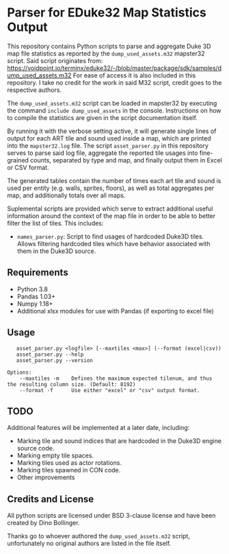 # Parser for EDuke32 Map Statistics Output
This repository contains Python scripts to parse and aggregate Duke 3D map file statistics as reported by the `dump_used_assets.m32` mapster32 script. 
Said script originates from: https://voidpoint.io/terminx/eduke32/-/blob/master/package/sdk/samples/dump_used_assets.m32
For ease of access it is also included in this repository. I take no credit for the work in said M32 script, credit goes to the respective authors.

The `dump_used_assets.m32` script can be loaded in mapster32 by executing the command `include dump_used_assets` in the console. 
Instructions on how to compile the statistics are given in the script documentation itself.

By running it with the verbose setting active, it will generate single lines of output for each ART tile and sound used inside a map, 
which are printed into the `mapster32.log` file. The script `asset_parser.py` in this repository serves to parse said log file, aggregate 
the reported tile usages into fine-grained counts, separated by type and map, and finally output them in Excel or CSV format.

The generated tables contain the number of times each art tile and sound is used per entity (e.g. walls, sprites, floors), as well as 
total aggregates per map, and additionally totals over all maps. 

Suplemental scripts are provided which serve to extract additional useful information around the context of the map file in order
to be able to better filter the list of tiles. This includes:
* `names_parser.py`: Script to find usages of hardcoded Duke3D tiles. Allows filtering hardcoded tiles which have behavior associated with them in the Duke3D source.


## Requirements

* Python 3.8
* Pandas 1.03+
* Numpy 1.18+
* Additional xlsx modules for use with Pandas (if exporting to excel file)

## Usage
```    
   asset_parser.py <logfile> [--maxtiles <max>] (--format (excel|csv))
   asset_parser.py --help
   asset_parser.py --version

Options:
    --maxtiles -m    Defines the maximum expected tilenum, and thus the resulting column size. (Default: 8192)
    --format -f      Use either "excel" or "csv" output format.
```

## TODO

Additional features will be implemented at a later date, including:
* Marking tile and sound indices that are hardcoded in the Duke3D engine source code.
* Marking empty tile spaces.
* Marking tiles used as actor rotations.
* Marking tiles spawned in CON code.
* Other improvements

## Credits and License
All python scripts are licensed under BSD 3-clause license and have been created by Dino Bollinger.

Thanks go to whoever authored the `dump_used_assets.m32` script, unfortunately no original authors are listed in the file itself.
